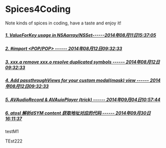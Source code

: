 Spices4Coding
=============

Note kinds of spices in coding, have a taste and enjoy it!

##### 	[1. ValueForKey usage in NSAarray/NSSet------2014年08月11日15:37:05](https://github.com/atrwang/Spices4Coding/blob/master/1.md)
##### 	[2. #import \<POP/POP> ------ 2014年08月12日09:32:33](https://github.com/atrwang/Spices4Coding/blob/master/2.md)
##### 	[3. xxx.a remove xxx.o resolve duplicated symbols ------ 2014年08月12日09:32:33](https://github.com/atrwang/Spices4Coding/blob/master/3.md)
##### 	[4. Add passthroughViews for your custom modal(mask) view ------ 2014年08月12日09:32:33](https://github.com/atrwang/Spices4Coding/blob/master/4.md)
##### 	[5. AVAudioRecord & AVAuioPlayer (trick) ------ 2014年09月04日10:57:44](https://github.com/atrwang/Spices4Coding/blob/master/5.md)
##### 	[6. atosl 解析dSYM content 获取地址对应的代码 ------ 2014年09月30日16:11:37](https://github.com/atrwang/Spices4Coding/blob/master/6.md)


testM1

 TEst222

